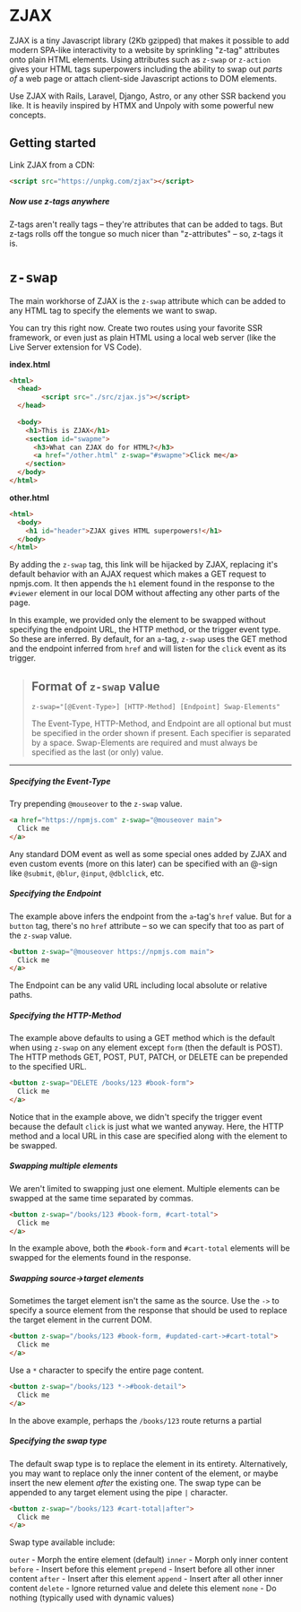 # ZJAX

ZJAX is a tiny Javascript library (2Kb gzipped) that makes it possible to add modern SPA-like interactivity to a website by sprinkling "z-tag" attributes onto plain HTML elements. Using attributes such as `z-swap` or `z-action` gives your HTML tags superpowers including the ability to swap out *parts of* a web page or attach client-side Javascript actions to DOM elements.

Use ZJAX with Rails, Laravel, Django, Astro, or any other SSR backend you like. It is heavily inspired by HTMX and Unpoly with some powerful new concepts.

## Getting started

Link ZJAX from a CDN:

```html
<script src="https://unpkg.com/zjax"></script>
```

##### Now use z-tags anywhere

Z-tags aren't really tags – they're attributes that can be added to tags. But z-tags rolls off the tongue so much nicer than "z-attributes" – so, z-tags it is.



# `z-swap`

The main workhorse of ZJAX is the `z-swap` attribute which can be added to any HTML tag to specify the elements we want to swap.

You can try this right now. Create two routes using your favorite SSR framework, or even just as plain HTML using a local web server (like the Live Server extension for VS Code).

**index.html**

```html
<html>
  <head>
		<script src="./src/zjax.js"></script>  
  </head>
  
  <body>
    <h1>This is ZJAX</h1>
    <section id="swapme">
      <h3>What can ZJAX do for HTML?</h3>
      <a href="/other.html" z-swap="#swapme">Click me</a>
    </section>
  </body>
</html>
```



**other.html**

```html
<html>
  <body>
    <h1 id="header">ZJAX gives HTML superpowers!</h1>
  </body>
</html>
```



By adding the `z-swap` tag, this link will be hijacked by ZJAX, replacing it's default behavior with an AJAX request which makes a GET request to npmjs.com. It then appends the `h1` element found in the response to the `#viewer` element in our local DOM without affecting any other parts of the page. 

In this example, we provided only the element to be swapped without specifying the endpoint URL, the HTTP method, or the trigger event type. So these are inferred. By default, for an `a`-tag, `z-swap` uses the GET method and the endpoint inferred from `href` and will listen for the `click` event as its trigger.

> ## Format of `z-swap` value
>
>  `z-swap="[@Event-Type>] [HTTP-Method] [Endpoint] Swap-Elements"`
>
> The Event-Type, HTTP-Method, and Endpoint are all optional but must be specified in the order shown if present. Each specifier is separated by a space. Swap-Elements are required and must always be specified as the last (or only) value.

---

##### Specifying the Event-Type

Try prepending `@mouseover` to the `z-swap` value.

```html
<a href="https://npmjs.com" z-swap="@mouseover main">
  Click me
</a>
```

Any standard DOM event as well as some special ones added by ZJAX and even custom events (more on this later) can be specified with an @-sign like `@submit`, `@blur`, `@input`, `@dblclick`, etc.

##### Specifying the Endpoint

The example above infers the endpoint from the `a`-tag's `href` value. But for a `button` tag, there's no `href` attribute – so we can specify that too as part of the `z-swap` value.

```html
<button z-swap="@mouseover https://npmjs.com main">
  Click me
</a>
```

The Endpoint can be any valid URL including local absolute or relative paths.

##### Specifying the HTTP-Method

The example above defaults to using a GET method which is the default when using `z-swap` on any element except `form` (then the default is POST). The HTTP methods GET, POST, PUT, PATCH, or DELETE can be prepended to the specified URL.

```html
<button z-swap="DELETE /books/123 #book-form">
  Click me
</a>
```

Notice that in the example above, we didn't specify the trigger event because the default `click` is just what we wanted anyway. Here, the HTTP method and a local URL in this case are specified along with the element to be swapped. 

##### Swapping multiple elements

We aren't limited to swapping just one element. Multiple elements can be swapped at the same time separated by commas. 

```html
<button z-swap="/books/123 #book-form, #cart-total">
  Click me
</a>
```

In the example above, both the `#book-form` and `#cart-total` elements will be swapped for the elements found in the response. 

##### Swapping source->target elements

Sometimes the target element isn't the same as the source. Use the `->` to specify a source element from the response that should be used to replace the target element in the current DOM.

```html
<button z-swap="/books/123 #book-form, #updated-cart->#cart-total">
  Click me
</a>
```

Use a `*` character to specify the entire page content.

```html
<button z-swap="/books/123 *->#book-detail">
  Click me
</a>
```

In the above example, perhaps the `/books/123` route returns a partial

##### Specifying the swap type

The default swap type is to replace the element in its entirety. Alternatively, you may want to replace only the inner content of the element, or maybe insert the new element *after* the existing one. The swap type can be appended to any target element using the pipe `|` character.

```html
<button z-swap="/books/123 #cart-total|after">
  Click me
</a>
```

Swap type available include:

`outer` - Morph the entire element (default)
`inner` - Morph only inner content
`before` - Insert before this element
`prepend` - Insert before all other inner content
`after` - Insert after this element
`append` - Insert after all other inner content
`delete` - Ignore returned value and delete this element
`none` - Do nothing (typically used with dynamic values)